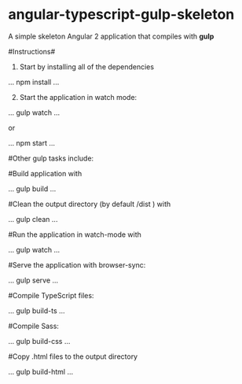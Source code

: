# angular-typescript-gulp-skeleton

A simple skeleton Angular 2 application that compiles with **gulp**

#Instructions#

1. Start by installing all of the dependencies

...
npm install
...

2. Start the application in watch mode:

...
gulp watch
...

or

...
npm start
...

#Other gulp tasks include:

#Build application with

...
gulp build
...

#Clean the output directory (by default /dist ) with

...
gulp clean
...

#Run the application in watch-mode with

...
gulp watch
...

#Serve the application with browser-sync:

...
gulp serve
...


#Compile TypeScript files:

...
gulp build-ts
...

#Compile Sass:

...
gulp build-css
...

#Copy .html files to the output directory

...
gulp build-html
...
